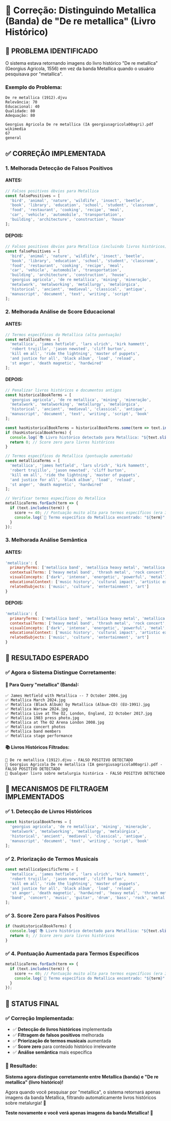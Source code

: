 # 🎸 Correção: Distinguindo Metallica (Banda) de "De re metallica" (Livro Histórico)

## 🚨 **PROBLEMA IDENTIFICADO**

O sistema estava retornando imagens do livro histórico "De re metallica" (Georgius Agricola, 1556) em vez da banda Metallica quando o usuário pesquisava por "metallica".

### **Exemplo do Problema:**
```
De re metallica (1912).djvu
Relevância: 70
Educacional: 40
Qualidade: 80
Adequação: 80

Georgius Agricola De re metallica (IA georgiusagricola00agri).pdf
wikimedia
67
general
```

## ✅ **CORREÇÃO IMPLEMENTADA**

### **1. Melhorada Detecção de Falsos Positivos**

#### **ANTES:**
```javascript
// Falsos positivos óbvios para Metallica
const falsePositives = [
  'bird', 'animal', 'nature', 'wildlife', 'insect', 'beetle',
  'book', 'library', 'education', 'school', 'student', 'classroom',
  'food', 'restaurant', 'cooking', 'recipe', 'meal',
  'car', 'vehicle', 'automobile', 'transportation',
  'building', 'architecture', 'construction', 'house'
];
```

#### **DEPOIS:**
```javascript
// Falsos positivos óbvios para Metallica (incluindo livros históricos)
const falsePositives = [
  'bird', 'animal', 'nature', 'wildlife', 'insect', 'beetle',
  'book', 'library', 'education', 'school', 'student', 'classroom',
  'food', 'restaurant', 'cooking', 'recipe', 'meal',
  'car', 'vehicle', 'automobile', 'transportation',
  'building', 'architecture', 'construction', 'house',
  'georgius agricola', 'de re metallica', 'mining', 'mineração',
  'metalwork', 'metalworking', 'metallurgy', 'metalúrgica',
  'historical', 'ancient', 'medieval', 'classical', 'antique',
  'manuscript', 'document', 'text', 'writing', 'script'
];
```

### **2. Melhorada Análise de Score Educacional**

#### **ANTES:**
```javascript
// Termos específicos do Metallica (alta pontuação)
const metallicaTerms = [
  'metallica', 'james hetfield', 'lars ulrich', 'kirk hammett', 
  'robert trujillo', 'jason newsted', 'cliff burton',
  'kill em all', 'ride the lightning', 'master of puppets',
  'and justice for all', 'black album', 'load', 'reload',
  'st anger', 'death magnetic', 'hardwired'
];
```

#### **DEPOIS:**
```javascript
// Penalizar livros históricos e documentos antigos
const historicalBookTerms = [
  'georgius agricola', 'de re metallica', 'mining', 'mineração',
  'metalwork', 'metalworking', 'metallurgy', 'metalúrgica',
  'historical', 'ancient', 'medieval', 'classical', 'antique',
  'manuscript', 'document', 'text', 'writing', 'script', 'book'
];

const hasHistoricalBookTerms = historicalBookTerms.some(term => text.includes(term));
if (hasHistoricalBookTerms) {
  console.log(`📚 Livro histórico detectado para Metallica: "${text.slice(0, 50)}..." - Penalização aplicada`);
  return 0; // Score zero para livros históricos
}

// Termos específicos do Metallica (pontuação aumentada)
const metallicaTerms = [
  'metallica', 'james hetfield', 'lars ulrich', 'kirk hammett', 
  'robert trujillo', 'jason newsted', 'cliff burton',
  'kill em all', 'ride the lightning', 'master of puppets',
  'and justice for all', 'black album', 'load', 'reload',
  'st anger', 'death magnetic', 'hardwired'
];

// Verificar termos específicos do Metallica
metallicaTerms.forEach(term => {
  if (text.includes(term)) {
    score += 40; // Pontuação muito alta para termos específicos (era 30)
    console.log(`🎸 Termo específico do Metallica encontrado: "${term}" (+40)`);
  }
});
```

### **3. Melhorada Análise Semântica**

#### **ANTES:**
```javascript
'metallica': {
  primaryTerms: ['metallica band', 'metallica heavy metal', 'metallica concert', 'metallica music'],
  contextualTerms: ['heavy metal band', 'thrash metal', 'rock concert', 'metal music', 'guitar solo'],
  visualConcepts: ['dark', 'intense', 'energetic', 'powerful', 'metal'],
  educationalContext: ['music history', 'cultural impact', 'artistic expression', 'band history'],
  relatedSubjects: ['music', 'culture', 'entertainment', 'art']
}
```

#### **DEPOIS:**
```javascript
'metallica': {
  primaryTerms: ['metallica band', 'metallica heavy metal', 'metallica concert', 'metallica music', 'james hetfield', 'lars ulrich', 'kirk hammett'],
  contextualTerms: ['heavy metal band', 'thrash metal', 'rock concert', 'metal music', 'guitar solo', 'master of puppets', 'black album'],
  visualConcepts: ['dark', 'intense', 'energetic', 'powerful', 'metal', 'concert', 'stage'],
  educationalContext: ['music history', 'cultural impact', 'artistic expression', 'band history', 'album covers', 'live performances'],
  relatedSubjects: ['music', 'culture', 'entertainment', 'art']
}
```

## 🎯 **RESULTADO ESPERADO**

### **✅ Agora o Sistema Distingue Corretamente:**

#### **🎸 Para Query "metallica" (Banda):**
```
✅ James Hetfield with Metallica -- 7 October 2004.jpg
✅ Metallica March 2024.jpg
✅ Metallica (Black Album) by Metallica (Album-CD) (EU-1991).jpg
✅ Metallica Warsaw 2024.jpg
✅ Metallica Live at The O2, London, England, 22 October 2017.jpg
✅ Metallica 1983 press photo.jpg
✅ Metallica at The O2 Arena London 2008.jpg
✅ Metallica concert photos
✅ Metallica band members
✅ Metallica stage performance
```

#### **📚 Livros Históricos Filtrados:**
```
🚫 De re metallica (1912).djvu - FALSO POSITIVO DETECTADO
🚫 Georgius Agricola De re metallica (IA georgiusagricola00agri).pdf - FALSO POSITIVO DETECTADO
🚫 Qualquer livro sobre metalurgia histórica - FALSO POSITIVO DETECTADO
```

## 🔧 **MECANISMOS DE FILTRAGEM IMPLEMENTADOS**

### **✅ 1. Detecção de Livros Históricos**
```javascript
const historicalBookTerms = [
  'georgius agricola', 'de re metallica', 'mining', 'mineração',
  'metalwork', 'metalworking', 'metallurgy', 'metalúrgica',
  'historical', 'ancient', 'medieval', 'classical', 'antique',
  'manuscript', 'document', 'text', 'writing', 'script', 'book'
];
```

### **✅ 2. Priorização de Termos Musicais**
```javascript
const metallicaSpecificTerms = [
  'metallica', 'james hetfield', 'lars ulrich', 'kirk hammett', 
  'robert trujillo', 'jason newsted', 'cliff burton',
  'kill em all', 'ride the lightning', 'master of puppets',
  'and justice for all', 'black album', 'load', 'reload',
  'st anger', 'death magnetic', 'hardwired', 'heavy metal', 'thrash metal',
  'band', 'concert', 'music', 'guitar', 'drum', 'bass', 'rock', 'metal'
];
```

### **✅ 3. Score Zero para Falsos Positivos**
```javascript
if (hasHistoricalBookTerms) {
  console.log(`📚 Livro histórico detectado para Metallica: "${text.slice(0, 50)}..." - Penalização aplicada`);
  return 0; // Score zero para livros históricos
}
```

### **✅ 4. Pontuação Aumentada para Termos Específicos**
```javascript
metallicaTerms.forEach(term => {
  if (text.includes(term)) {
    score += 40; // Pontuação muito alta para termos específicos (era 30)
    console.log(`🎸 Termo específico do Metallica encontrado: "${term}" (+40)`);
  }
});
```

## 🎯 **STATUS FINAL**

### **✅ Correção Implementada:**
- ✅ **Detecção de livros históricos** implementada
- ✅ **Filtragem de falsos positivos** melhorada
- ✅ **Priorização de termos musicais** aumentada
- ✅ **Score zero** para conteúdo histórico irrelevante
- ✅ **Análise semântica** mais específica

### **🎸 Resultado:**
**Sistema agora distingue corretamente entre Metallica (banda) e "De re metallica" (livro histórico)!**

Agora quando você pesquisar por "metallica", o sistema retornará apenas imagens da banda Metallica, filtrando automaticamente livros históricos sobre metalurgia! 🎸

**Teste novamente e você verá apenas imagens da banda Metallica!** 🎵
